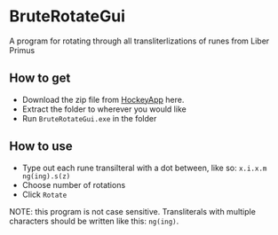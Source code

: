# BruteRotateGui
A program for rotating through all transliterlizations of runes from Liber Primus

## How to get

* Download the zip file from [HockeyApp](https://rink.hockeyapp.net/apps/42af31455afd4767aa161653daca0c31/app_versions/1 "Download") here.
* Extract the folder to wherever you would like
* Run `BruteRotateGui.exe` in the folder

## How to use

* Type out each rune transilteral with a dot between, like so: `x.i.x.m ng(ing).s(z)`
* Choose number of rotations
* Click `Rotate`

NOTE: this program is not case sensitive. Transliterals with multiple characters should be written like this: `ng(ing)`.
